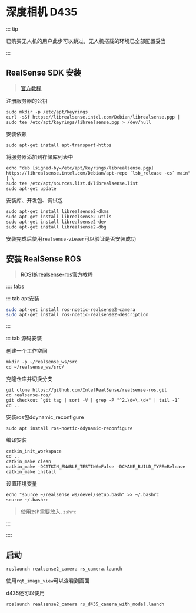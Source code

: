 # 深度相机 D435

::: tip

已购买无人机的用户此步可以跳过，无人机搭载的环境已全部配置妥当

:::

## RealSense SDK 安装

> [官方教程](https://github.com/IntelRealSense/librealsense/blob/master/doc/distribution_linux.md)

注册服务器的公钥

```
sudo mkdir -p /etc/apt/keyrings
curl -sSf https://librealsense.intel.com/Debian/librealsense.pgp | sudo tee /etc/apt/keyrings/librealsense.pgp > /dev/null
```

安装依赖

```
sudo apt-get install apt-transport-https
```

将服务器添加到存储库列表中

```
echo "deb [signed-by=/etc/apt/keyrings/librealsense.pgp] https://librealsense.intel.com/Debian/apt-repo `lsb_release -cs` main" | \
sudo tee /etc/apt/sources.list.d/librealsense.list
sudo apt-get update
```

安装库、开发包、调试包

```
sudo apt-get install librealsense2-dkms
sudo apt-get install librealsense2-utils
sudo apt-get install librealsense2-dev
sudo apt-get install librealsense2-dbg
```

安装完成后使用`realsense-viewer`可以验证是否安装成功

## 安装 RealSense ROS

> [ROS1的realsense-ros官方教程](https://github.com/IntelRealSense/realsense-ros/tree/ros1-legacy)

:::: tabs

::: tab apt安装

```bash
sudo apt-get install ros-noetic-realsense2-camera
sudo apt-get install ros-noetic-realsense2-description
```

:::

::: tab 源码安装

创建一个工作空间

```
mkdir -p ~/realsense_ws/src
cd ~/realsense_ws/src/
```

克隆仓库并切换分支

```
git clone https://github.com/IntelRealSense/realsense-ros.git
cd realsense-ros/
git checkout `git tag | sort -V | grep -P "^2.\d+\.\d+" | tail -1`
cd ..
```

安装ros包ddynamic_reconfigure

```
sudo apt install ros-noetic-ddynamic-reconfigure
```

编译安装

```
catkin_init_workspace
cd ..
catkin_make clean
catkin_make -DCATKIN_ENABLE_TESTING=False -DCMAKE_BUILD_TYPE=Release
catkin_make install
```

设置环境变量

```
echo "source ~/realsense_ws/devel/setup.bash" >> ~/.bashrc
source ~/.bashrc
```

> 使用zsh需要放入`.zshrc`

:::

::::

## 启动

```
roslaunch realsense2_camera rs_camera.launch
```

使用`rqt_image_view`可以查看到画面

d435还可以使用

```
roslaunch realsense2_camera rs_d435_camera_with_model.launch
```
